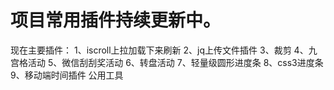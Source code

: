 # 项目常用插件持续更新中。
现在主要插件：
1、iscroll上拉加载下来刷新
2、jq上传文件插件
3、裁剪
4、九宫格活动
5、微信刮刮奖活动
6、转盘活动
7、轻量级圆形进度条
8、css3进度条
9、移动端时间插件
公用工具
